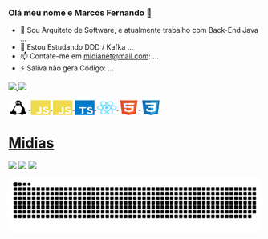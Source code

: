 ### Olá meu nome e Marcos Fernando 👋

- 🔭 Sou Arquiteto de Software, e atualmente trabalho com Back-End Java ...
- 🌱 Estou Estudando DDD / Kafka ...
- 📫 Contate-me em midianet@mail.com: ...
- ⚡ Saliva não gera Código: ...

 <div>
  <a href="https://github.com/midianet">
  <img height="180em" src="https://github-readme-stats.vercel.app/api?username=midianet&show_icons=true&theme=dracula&include_all_commits=true&count_private=true"/>
  <img height="180em" src="https://github-readme-stats.vercel.app/api/top-langs/?username=midianet&layout=compact&langs_count=7&theme=dracula"/>
</div>

 <div style="display: inline_block"><br>
  
   <img align="center" alt="Js" height="30" width="40"  style="background-color: white;" src="https://raw.githubusercontent.com/devicons/devicon/master/icons/linux/linux-plain.svg">
  <img align="center" alt="Js" height="30" width="40" src="https://raw.githubusercontent.com/devicons/devicon/master/icons/javascript/javascript-plain.svg">
  <img align="center" alt="Js" height="30" width="40" src="https://raw.githubusercontent.com/devicons/devicon/master/icons/javascript/javascript-plain.svg">
  <img align="center" alt="Ts" height="30" width="40" src="https://raw.githubusercontent.com/devicons/devicon/master/icons/typescript/typescript-plain.svg">
  <img align="center" alt="React" height="30" width="40" src="https://raw.githubusercontent.com/devicons/devicon/master/icons/react/react-original.svg">
  <img align="center" alt="HTML" height="30" width="40" src="https://raw.githubusercontent.com/devicons/devicon/master/icons/html5/html5-original.svg">
  <img align="center" alt="CSS" height="30" width="40" src="https://raw.githubusercontent.com/devicons/devicon/master/icons/css3/css3-original.svg">
</div>

 <div>  
  <h1>Midias</h1>
  <a href="https://www.youtube.com/channel/UCCja0uKNk-T50BOWdGg1YvQ" target="_blank"><img src="https://img.shields.io/badge/YouTube-FF0000?style=for-the-badge&logo=youtube&logoColor=white" target="_blank"></a>
  <a href = "mailto:midianet@gmail.com"><img src="https://img.shields.io/badge/-Gmail-%23333?style=for-the-badge&logo=gmail&logoColor=white" target="_blank"></a>
  <a href="https://www.linkedin.com/in/marcos-fernando-costa-46b5061b" target="_blank"><img src="https://img.shields.io/badge/-LinkedIn-%230077B5?style=for-the-badge&logo=linkedin&logoColor=white" target="_blank"></a> 
 
  ![Snake animation](https://github.com/midianet/midianet/blob/output/github-contribution-grid-snake.svg)
 
</div>
